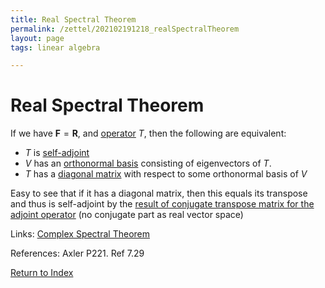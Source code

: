 ```yaml
---
title: Real Spectral Theorem
permalink: /zettel/202102191218_realSpectralTheorem
layout: page
tags: linear algebra

---
```

# Real Spectral Theorem

If we have $\mathbf{F} = \mathbf{R}$, and [operator](202102082104_operatorDefinition) $T$, then the following are
equivalent:
- $T$ is [self-adjoint](202102162040_selfAdjointOperator)
- $V$ has an [orthonormal basis](202102142105_orthonormalBasisDefinition) consisting of eigenvectors of $T$.
- $T$ has a [diagonal matrix](202102141025_diagonalMatrix) with respect to some orthonormal basis of $V$

Easy to see that if it has a diagonal matrix, then this equals its transpose and thus is self-adjoint
by the [result of conjugate transpose matrix for the adjoint operator](202102162035_conjugateTransposeDefinition) (no conjugate 
part as real vector space)


Links: [Complex Spectral Theorem](202102182045_complexSpectralTheorem) 

References: Axler P221. Ref 7.29

[Return to Index](index)